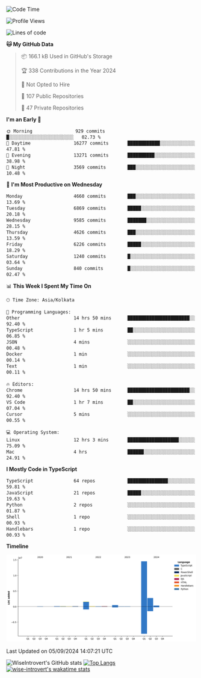 <!--START_SECTION:waka-->
![Code Time](http://img.shields.io/badge/Code%20Time-1%2C573%20hrs%2021%20mins-blue)

![Profile Views](http://img.shields.io/badge/Profile%20Views-0-blue)

![Lines of code](https://img.shields.io/badge/From%20Hello%20World%20I%27ve%20Written-20.3%20million%20lines%20of%20code-blue)

**🐱 My GitHub Data** 

> 📦 166.1 kB Used in GitHub's Storage 
 > 
> 🏆 338 Contributions in the Year 2024
 > 
> 🚫 Not Opted to Hire
 > 
> 📜 107 Public Repositories 
 > 
> 🔑 47 Private Repositories 
 > 
**I'm an Early 🐤** 

```text
🌞 Morning                929 commits         █░░░░░░░░░░░░░░░░░░░░░░░░   02.73 % 
🌆 Daytime                16277 commits       ████████████░░░░░░░░░░░░░   47.81 % 
🌃 Evening                13271 commits       ██████████░░░░░░░░░░░░░░░   38.98 % 
🌙 Night                  3569 commits        ███░░░░░░░░░░░░░░░░░░░░░░   10.48 % 
```
📅 **I'm Most Productive on Wednesday** 

```text
Monday                   4660 commits        ███░░░░░░░░░░░░░░░░░░░░░░   13.69 % 
Tuesday                  6869 commits        █████░░░░░░░░░░░░░░░░░░░░   20.18 % 
Wednesday                9585 commits        ███████░░░░░░░░░░░░░░░░░░   28.15 % 
Thursday                 4626 commits        ███░░░░░░░░░░░░░░░░░░░░░░   13.59 % 
Friday                   6226 commits        █████░░░░░░░░░░░░░░░░░░░░   18.29 % 
Saturday                 1240 commits        █░░░░░░░░░░░░░░░░░░░░░░░░   03.64 % 
Sunday                   840 commits         █░░░░░░░░░░░░░░░░░░░░░░░░   02.47 % 
```


📊 **This Week I Spent My Time On** 

```text
🕑︎ Time Zone: Asia/Kolkata

💬 Programming Languages: 
Other                    14 hrs 50 mins      ███████████████████████░░   92.40 % 
TypeScript               1 hr 5 mins         ██░░░░░░░░░░░░░░░░░░░░░░░   06.85 % 
JSON                     4 mins              ░░░░░░░░░░░░░░░░░░░░░░░░░   00.48 % 
Docker                   1 min               ░░░░░░░░░░░░░░░░░░░░░░░░░   00.14 % 
Text                     1 min               ░░░░░░░░░░░░░░░░░░░░░░░░░   00.11 % 

🔥 Editors: 
Chrome                   14 hrs 50 mins      ███████████████████████░░   92.40 % 
VS Code                  1 hr 7 mins         ██░░░░░░░░░░░░░░░░░░░░░░░   07.04 % 
Cursor                   5 mins              ░░░░░░░░░░░░░░░░░░░░░░░░░   00.55 % 

💻 Operating System: 
Linux                    12 hrs 3 mins       ███████████████████░░░░░░   75.09 % 
Mac                      4 hrs               ██████░░░░░░░░░░░░░░░░░░░   24.91 % 
```

**I Mostly Code in TypeScript** 

```text
TypeScript               64 repos            ███████████████░░░░░░░░░░   59.81 % 
JavaScript               21 repos            █████░░░░░░░░░░░░░░░░░░░░   19.63 % 
Python                   2 repos             ░░░░░░░░░░░░░░░░░░░░░░░░░   01.87 % 
Shell                    1 repo              ░░░░░░░░░░░░░░░░░░░░░░░░░   00.93 % 
Handlebars               1 repo              ░░░░░░░░░░░░░░░░░░░░░░░░░   00.93 % 
```



**Timeline**

![Lines of Code chart](https://raw.githubusercontent.com/wise-introvert/wise-introvert/master/assets/bar_graph.png)


 Last Updated on 05/09/2024 14:07:21 UTC
<!--END_SECTION:waka-->

![WiseIntrovert's GitHub stats](https://github-readme-stats.vercel.app/api?username=wise-introvert&count_private=true&show_icons=true)
[![Top Langs](https://github-readme-stats.vercel.app/api/top-langs/?username=wise-introvert&langs_count=10)](https://github.com/anuraghazra/github-readme-stats)
[![wise-introvert's wakatime stats](https://github-readme-stats.vercel.app/api/wakatime?username=wiseintrovert)](https://github.com/anuraghazra/github-readme-stats)
